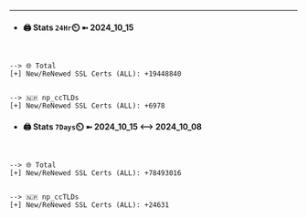 

---
- #### 🖨️ **Stats** `24Hr`⏲️ ➼ 2024_10_15
```console


--> 🌐 Total
[+] New/ReNewed SSL Certs (ALL): +19448840


--> 🇳🇵 np_ccTLDs
[+] New/ReNewed SSL Certs (ALL): +6978

```

- #### 🖨️ **Stats** `7Days`⏲️ ➼ 2024_10_15 <--> 2024_10_08
```console


--> 🌐 Total
[+] New/ReNewed SSL Certs (ALL): +78493016


--> 🇳🇵 np_ccTLDs
[+] New/ReNewed SSL Certs (ALL): +24631

```

